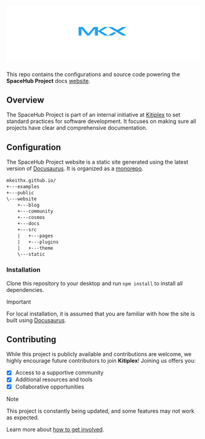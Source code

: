 <div align="left">
  <h1 align="left">
    <a href="https://mkeithx.github.io">
      <img src="./public/img/github-banner-new.png" target="_blank" alt="The SpaceHub Project">
    </a>
    <!-- <b>Welcome</b>! -->
  </h1>
</div>



This repo contains the configurations and source code powering the **SpaceHub Project** docs [website](https://mkeithx.github.io).

## Overview

The SpaceHub Project is part of an internal initiative at [Kitiplex](https://github.com/kitiplex) to set standard practices for software development. It focuses on making sure all projects have clear and comprehensive documentation.



## Configuration

The SpaceHub Project website is a static site generated using the latest version of [Docusaurus](https://docusaurus.io/). It is organized as a [monorepo](https://github.com/babel/babel/blob/master/doc/design/monorepo.md).



```
mkeithx.github.io/
+---examples
+---public
\---website
    +---blog
    +---community
    +---cosmos
    +---docs
    +---src
    |   +---pages
    |   +---plugins
    |   +---theme
    \---static
```

### Installation

Clone this repository to your desktop and run `npm install` to install all dependencies.

> [!IMPORTANT]  
> For local installation, it is assumed that you are familiar with how the site is built using [Docusaurus](https://docusaurus.io/docs/installation).

## Contributing

While this project is publicly available and contributions are welcome, we highly encourage future contributors to join **Kitiplex**! Joining us offers you:

- [x] Access to a supportive community
- [x] Additional resources and tools
- [x] Collaborative opportunities

> [!NOTE]  
> This project is constantly being updated, and some features may not work as expected.

Learn more about [how to get involved](https://mkeithx.github.io/community).




<!-- > _A documentation website representing humanity from Dimension C-137 🚀_ -->

<!-- <p align="center">
  <a href="#">
    <img src="https://skillicons.dev/icons?i=react,cloudflare,ts,githubactions,vscode" />
  </a>
</p> -->



